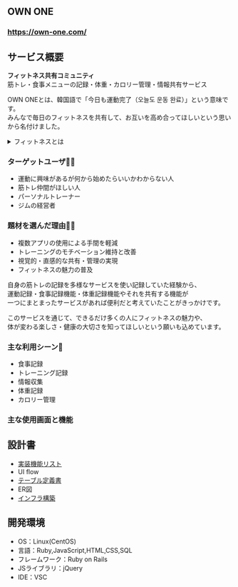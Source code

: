 ## OWN ONE

### https://own-one.com/

## サービス概要

**フィットネス共有コミュニティ**<br>
筋トレ・食事メニューの記録・体重・カロリー管理・情報共有サービス

OWN ONEとは、韓国語で「今日も運動完了（오늘도 운동 완료）」という意味です。<br>
みんなで毎日のフィットネスを共有して、お互いを高め合ってほしいという思いから名付けました。

<details>

<summary>フィットネスとは</summary>
肉体的および健康的観点で「望ましい」と考えられている状態であり、それを目指すための行為・活動。<br>

> フリー百科事典『ウィキペディア（Wikipedia）』より

日々の食事に気を付けたり、ヨガやプールなど幅広い運動もフィットネスの一種です。

</details>


### ターゲットユーザ🏋🏻
- 運動に興味があるが何から始めたらいいかわからない人
- 筋トレ仲間がほしい人
- パーソナルトレーナー
- ジムの経営者

### 題材を選んだ理由💪🏻

- 複数アプリの使用による手間を軽減
- トレーニングのモチベーション維持と改善
- 視覚的・直感的な共有・管理の実現
- フィットネスの魅力の普及

自身の筋トレの記録を多様なサービスを使い記録していた経験から、<br>
運動記録・食事記録機能・体重記録機能やそれを共有する機能が<br>
一つにまとまったサービスがあれば便利だと考えていたことがきっかけです。<br>

このサービスを通じて、できるだけ多くの人にフィットネスの魅力や、<br>
体が変わる楽しさ・健康の大切さを知ってほしいという願いも込めています。

### 主な利用シーン🥗
- 食事記録
- トレーニング記録
- 情報収集
- 体重記録
- カロリー管理

### 主な使用画面と機能





## 設計書
- [実装機能リスト](https://docs.google.com/spreadsheets/d/1DxKZ7I7iM7Kmx_GGDIQLwni04gI2Oo8bb38vbfu0GiU/edit#gid=885378170)
- UI flow
- [テーブル定義書](https://docs.google.com/spreadsheets/d/19KD0X8YphOv07WbU9ZDgNzTipnJbWq0nHtJ8T8nulvo/edit#gid=776768521)
- ER図
- [インフラ構築](https://docs.google.com/spreadsheets/d/1aWWsBzEBmqRDDmQxwRabimYOlmN0ecUfm-pZIOkuNuA/edit#gid=270052000)

## 開発環境
- OS：Linux(CentOS)
- 言語：Ruby,JavaScript,HTML,CSS,SQL
- フレームワーク：Ruby on Rails
- JSライブラリ：jQuery
- IDE：VSC
